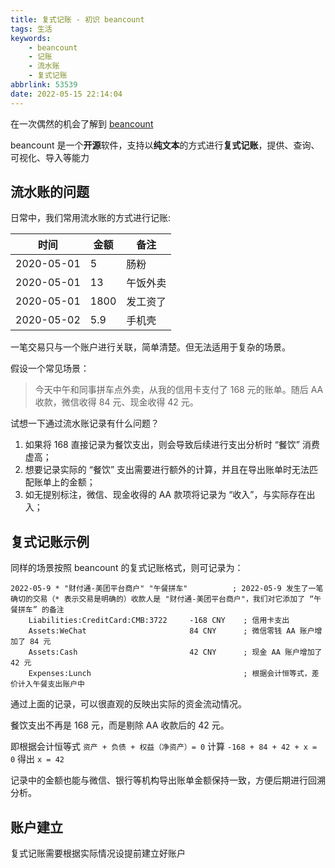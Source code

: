 ```yaml
---
title: 复式记账 - 初识 beancount
tags: 生活
keywords:
    - beancount
    - 记账
    - 流水账
    - 复式记账
abbrlink: 53539
date: 2022-05-15 22:14:04
---
```


在一次偶然的机会了解到 [beancount](https://github.com/beancount/beancount)

beancount 是一个**开源**软件，支持以**纯文本**的方式进行**复式记账**，提供、查询、可视化、导入等能力


## 流水账的问题

日常中，我们常用流水账的方式进行记账:

| 时间 | 金额 | 备注 |
| ---- | ---- | ---- |
| 2020-05-01 | 5 | 肠粉 |
| 2020-05-01 | 13 | 午饭外卖 |
| 2020-05-01 | 1800 | 发工资了 |
| 2020-05-02 | 5.9 | 手机壳 |

一笔交易只与一个账户进行关联，简单清楚。但无法适用于复杂的场景。

假设一个常见场景：
> 今天中午和同事拼车点外卖，从我的信用卡支付了 168 元的账单。随后 AA 收款，微信收得 84 元、现金收得 42 元。

试想一下通过流水账记录有什么问题？
1. 如果将 168 直接记录为餐饮支出，则会导致后续进行支出分析时 “餐饮” 消费虚高；
2. 想要记录实际的 “餐饮” 支出需要进行额外的计算，并且在导出账单时无法匹配账单上的金额；
3. 如无提别标注，微信、现金收得的 AA 款项将记录为 “收入”，与实际存在出入；

## 复式记账示例

同样的场景按照 beancount 的复式记账格式，则可记录为：
```
2022-05-9 * "财付通-美团平台商户" "午餐拼车"          ; 2022-05-9 发生了一笔确切的交易（* 表示交易是明确的）收款人是 "财付通-美团平台商户"，我们对它添加了 “午餐拼车” 的备注
    Liabilities:CreditCard:CMB:3722     -168 CNY    ; 信用卡支出
    Assets:WeChat                       84 CNY      ; 微信零钱 AA 账户增加了 84 元
    Assets:Cash                         42 CNY      ; 现金 AA 账户增加了 42 元
    Expenses:Lunch                                  ; 根据会计恒等式，差价计入午餐支出账户中
```

通过上面的记录，可以很直观的反映出实际的资金流动情况。

餐饮支出不再是 168 元，而是剔除 AA 收款后的 42 元。

即根据会计恒等式 `资产 + 负债 + 权益（净资产）= 0` 计算 `-168 + 84 + 42 + x = 0`  得出 `x = 42`

记录中的金额也能与微信、银行等机构导出账单金额保持一致，方便后期进行回溯分析。

## 账户建立

复式记账需要根据实际情况设提前建立好账户

